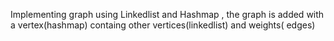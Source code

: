 Implementing graph using Linkedlist and Hashmap ,
the graph is added with a vertex(hashmap) containg other vertices(linkedlist) and weights( edges)

